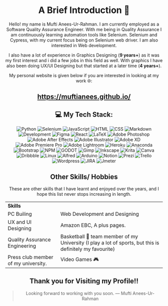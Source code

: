 <div align="center">
<h1>A Brief Introduction 👋</h1>
Hello! my name is Mufti Anees-Ur-Rahman. I am currently employed as a Software Quality Assurance Engineer. With me being in Quality Assurance I am continuously learning automation tools like Selenium. Selenium and Cypress, with my current focus being on Selenium web driver. I am also interested in Web development.

I also have a lot of experience in Graphics Designing (**9 years+**) as it was my first interest and i did a few jobs in this field as well. With graphics I have also been doing UX/UI Designing but that started at a later time (**4 years+**).

My personal website is given below if you are interested in looking at my work 🌐:
## https://muftianees.github.io/

## 💻 My Tech Stack:

![Python](https://img.shields.io/badge/python-3670A0?style=for-the-badge&logo=python&logoColor=ffdd54)
![Selenium](https://img.shields.io/badge/selenium-brightgreen.svg?style=for-the-badge&logo=selenium&logoColor=white)
![JavaScript](https://img.shields.io/badge/javascript-%23323330.svg?style=for-the-badge&logo=javascript&logoColor=%23F7DF1E)
![HTML](https://img.shields.io/badge/html-%23323330.svg?style=for-the-badge&logo=html5&logoColor=EF4C23)
![CSS](https://img.shields.io/badge/css-%23323330.svg?style=for-the-badge&logo=css3&logoColor=468FCC)
![Markdown](https://img.shields.io/badge/markdown-%23000000.svg?style=for-the-badge&logo=markdown&logoColor=white)
![Development](https://img.shields.io/badge/coding-008AD3.svg?style=for-the-badge&logo=visualstudio&logoColor=white)
![Figma](https://img.shields.io/badge/figma-%23F24E1E.svg?style=for-the-badge&logo=figma&logoColor=white)
![React](https://img.shields.io/badge/react-89D4E2.svg?style=for-the-badge&logo=react&logoColor=black)
![LaTeX](https://img.shields.io/badge/latex-%23008080.svg?style=for-the-badge&logo=latex&logoColor=white)
![Adobe Photoshop](https://img.shields.io/badge/adobe_photoshop-%2331A8FF.svg?style=for-the-badge&logo=adobephotoshop&logoColor=071A33)
![Adobe After Effects](https://img.shields.io/badge/Adobe%20After%20Effects-9999FF.svg?style=for-the-badge&logo=Adobe%20After%20Effects&logoColor=1D1C57)
![Adobe Illustrator](https://img.shields.io/badge/adobe_illustrator-%23FF9A00.svg?style=for-the-badge&logo=adobeillustrator&logoColor=2F1210)
![Adobe XD](https://img.shields.io/badge/Adobe%20XD-470137?style=for-the-badge&logo=Adobe%20XD&logoColor=#FF61F6)
![Adobe Premiere Pro](https://img.shields.io/badge/Adobe%20Premiere%20Pro-9999FF.svg?style=for-the-badge&logo=Adobe%20Premiere%20Pro&logoColor=1D1C57)
![Adobe Lightroom](https://img.shields.io/badge/Adobe%20Lightroom-31A8FF.svg?style=for-the-badge&logo=Adobe%20Lightroom&logoColor=001E36)
![Heroku](https://img.shields.io/badge/heroku-%23430098.svg?style=for-the-badge&logo=heroku&logoColor=white)
![Anaconda](https://img.shields.io/badge/Anaconda-%2344A833.svg?style=for-the-badge&logo=anaconda&logoColor=white)
![Bootstrap](https://img.shields.io/badge/bootstrap-%23563D7C.svg?style=for-the-badge&logo=bootstrap&logoColor=white)
![NPM](https://img.shields.io/badge/NPM-white.svg?style=for-the-badge&logo=npm&logoColor=black)
![GODOT](https://img.shields.io/badge/godot-3582bb.svg?style=for-the-badge&logo=godot-engine&logoColor=white)
![Gimp](https://img.shields.io/badge/Gimp-657D8B?style=for-the-badge&logo=gimp&logoColor=white)
![Inkscape](https://img.shields.io/badge/Inkscape-e0e0e0?style=for-the-badge&logo=inkscape&logoColor=080A13)
![Krita](https://img.shields.io/badge/Krita-203759?style=for-the-badge&logo=krita&logoColor=EEF37B)
![Canva](https://img.shields.io/badge/Canva-8B3DFF.svg?style=for-the-badge&logo=Canva&logoColor=white)
![Dribbble](https://img.shields.io/badge/Dribbble-EA4C89?style=for-the-badge&logo=dribbble&logoColor=white)
![Linux](https://img.shields.io/badge/Linux-FCC624?style=for-the-badge&logo=linux&logoColor=black)
![Alfred](https://img.shields.io/badge/alfred-%235C1F87.svg?style=for-the-badge&logo=alfred)
![Arduino](https://img.shields.io/badge/-Arduino-00979D?style=for-the-badge&logo=Arduino&logoColor=white)
![Notion](https://img.shields.io/badge/Notion-white.svg?style=for-the-badge&logo=notion&logoColor=black)
![Prezi](https://img.shields.io/badge/Prezi-1981FF.svg?style=for-the-badge&logo=Prezi&logoColor=white)
![Trello](https://img.shields.io/badge/Trello-%23026AA7.svg?style=for-the-badge&logo=Trello&logoColor=white)
![Wordpress](https://img.shields.io/badge/Wordpress-00749C.svg?style=for-the-badge&logo=wordpress&logoColor=white)
![JIRA](https://img.shields.io/badge/jira-2F5AA9.svg?style=for-the-badge&logo=jira&logoColor=white)
![Jmeter](https://img.shields.io/badge/jmeter-BB2046.svg?style=for-the-badge&logo=apache&logoColor=white)

## Other Skills/ Hobbies
These are other skills that I have learnt and enjoyed over the years, and I hope this list never stops increasing in length.  
  
<table>
<tbody>
  <tr>
    <td <td colspan = "2"><b>Skills</b></td>
  </tr>
  <tr>
    <td>PC Builing<br></td>
    <td>Web Development and Designing<br></td>
  </tr>
  <tr>
    <td>UX and UI Designing</td>
    <td>Amazon EBC, A plus pages.</td>
  </tr>
  <tr>
    <td>Quality Assurance Engineering</td>
    <td>Basketball 🏀 team member of my University
     (I play a lot of sports, but this is definitely my favourite)</td>
  </tr>
  <tr>
    <td>Press club member of my university.</td>
    <td>Video Games 🎮</td>
  </tr>
</tbody>
</table>
  



  
## Thank you for Visiting my Profile!!
> Looking forward to working with you soon.
— Mufti Anees-Ur-Rahman
</div>
